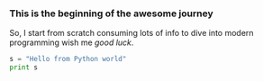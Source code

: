 ### This is the beginning of the awesome journey

So, I start from scratch
consuming lots of info
to dive into modern programming
wish me *good luck*.

```python
s = "Hello from Python world"
print s
```